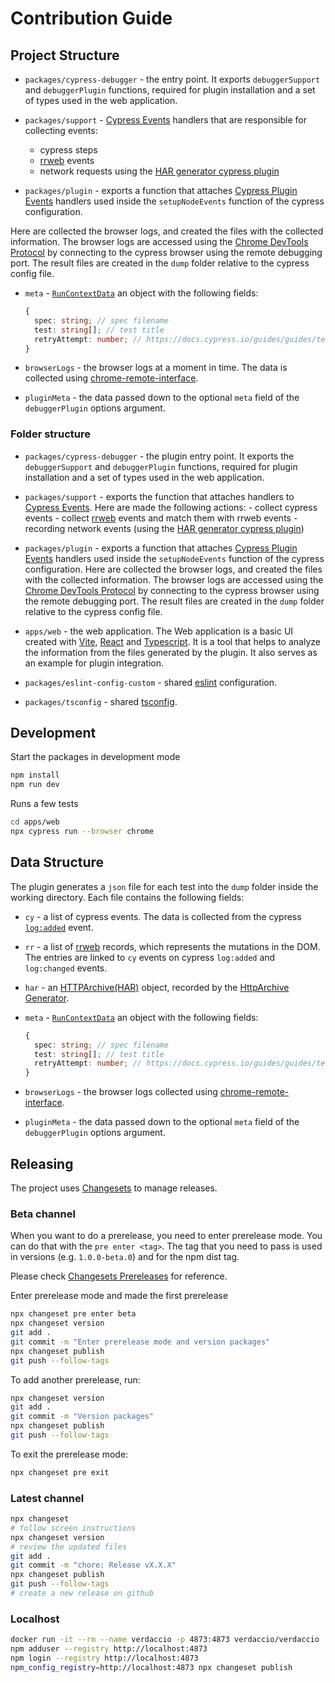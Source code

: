# Contribution Guide

## Project Structure

- `packages/cypress-debugger` - the entry point. It exports `debuggerSupport` and `debuggerPlugin` functions, required for plugin installation and a set of types used in the web application.

- `packages/support` - [Cypress Events](https://docs.cypress.io/api/cypress-api/catalog-of-events) handlers that are responsible for collecting events:

  - cypress steps
  - [rrweb](https://www.npmjs.com/package/rrweb) events
  - network requests using the [HAR generator cypress plugin](https://github.com/NeuraLegion/cypress-har-generator)

- `packages/plugin` - exports a function that attaches [Cypress Plugin Events](https://docs.cypress.io/api/plugins/writing-a-plugin) handlers used inside the `setupNodeEvents` function of the cypress configuration.

Here are collected the browser logs, and created the files with the collected information. The browser logs are accessed using the [Chrome DevTools Protocol](https://chromedevtools.github.io/devtools-protocol/) by connecting to the cypress browser using the remote debugging port. The result files are created in the `dump` folder relative to the cypress config file.

- `meta` - [`RunContextData`](./packages/support/src/cy/runContext.ts) an object with the following fields:

  ```typescript
  {
    spec: string; // spec filename
    test: string[]; // test title
    retryAttempt: number; // https://docs.cypress.io/guides/guides/test-retries
  }
  ```

- `browserLogs` - the browser logs at a moment in time. The data is collected using [chrome-remote-interface](https://www.npmjs.com/package/chrome-remote-interface).

- `pluginMeta` - the data passed down to the optional `meta` field of the `debuggerPlugin` options argument.

### Folder structure

- `packages/cypress-debugger` - the plugin entry point. It exports the `debuggerSupport` and `debuggerPlugin` functions, required for plugin installation and a set of types used in the web application.

- `packages/support` - exports the function that attaches handlers to [Cypress Events](https://docs.cypress.io/api/cypress-api/catalog-of-events). Here are made the following actions: - collect cypress events - collect [rrweb](https://www.npmjs.com/package/rrweb) events and match them with rrweb events - recording network events (using the [HAR generator cypress plugin](https://github.com/NeuraLegion/cypress-har-generator))

- `packages/plugin` - exports a function that attaches [Cypress Plugin Events](https://docs.cypress.io/api/plugins/writing-a-plugin) handlers used inside the `setupNodeEvents` function of the cypress configuration. Here are collected the browser logs, and created the files with the collected information.
  The browser logs are accessed using the [Chrome DevTools Protocol](https://chromedevtools.github.io/devtools-protocol/) by connecting to the cypress browser using the remote debugging port.
  The result files are created in the `dump` folder relative to the cypress config file.
- `apps/web` - the web application.
  The Web application is a basic UI created with [Vite](https://vitejs.dev/), [React](https://react.dev/) and [Typescript](https://www.typescriptlang.org/). It is a tool that helps to analyze the information from the files generated by the plugin. It also serves as an example for plugin integration.
- `packages/eslint-config-custom` - shared [eslint](https://eslint.org/) configuration.

- `packages/tsconfig` - shared [tsconfig](https://www.typescriptlang.org/docs/handbook/tsconfig-json.html).

## Development

Start the packages in development mode

```sh
npm install
npm run dev
```

Runs a few tests

```sh
cd apps/web
npx cypress run --browser chrome
```

## Data Structure

The plugin generates a `json` file for each test into the `dump` folder inside the working directory. Each file contains the following fields:

- `cy` - a list of cypress events. The data is collected from the cypress [`log:added`](https://docs.cypress.io/api/cypress-api/catalog-of-events) event.

- `rr` - a list of [rrweb](https://www.npmjs.com/package/rrweb) records, which represents the mutations in the DOM. The entries are linked to `cy` events on cypress `log:added` and `log:changed` events.

- `har` - an [HTTPArchive(HAR)](http://www.softwareishard.com/blog/har-12-spec/) object, recorded by the [HttpArchive Generator](https://github.com/NeuraLegion/cypress-har-generator).

- `meta` - [`RunContextData`](./packages/support/src/cy/runContext.ts) an object with the following fields:

  ```typescript
  {
    spec: string; // spec filename
    test: string[]; // test title
    retryAttempt: number; // https://docs.cypress.io/guides/guides/test-retries
  }
  ```

- `browserLogs` - the browser logs collected using [chrome-remote-interface](https://www.npmjs.com/package/chrome-remote-interface).

- `pluginMeta` - the data passed down to the optional `meta` field of the `debuggerPlugin` options argument.

## Releasing

The project uses [Changesets](https://github.com/changesets/changesets) to manage releases.

### Beta channel

When you want to do a prerelease, you need to enter prerelease mode. You can do that with the `pre enter <tag>`. The tag that you need to pass is used in versions (e.g. `1.0.0-beta.0`) and for the npm dist tag.

Please check [Changesets Prereleases](https://github.com/changesets/changesets/blob/main/docs/prereleases.md) for reference.

Enter prerelease mode and made the first prerelease

```sh
npx changeset pre enter beta
npx changeset version
git add .
git commit -m "Enter prerelease mode and version packages"
npx changeset publish
git push --follow-tags
```

To add another prerelease, run:

```sh
npx changeset version
git add .
git commit -m "Version packages"
npx changeset publish
git push --follow-tags
```

To exit the prerelease mode:

```sh
npx changeset pre exit
```

### Latest channel

```sh
npx changeset
# follow screen instructions
npx changeset version
# review the updated files
git add .
git commit -m "chore: Release vX.X.X"
npx changeset publish
git push --follow-tags
# create a new release on github
```

### Localhost

```sh
docker run -it --rm --name verdaccio -p 4873:4873 verdaccio/verdaccio
npm adduser --registry http://localhost:4873
npm login --registry http://localhost:4873
npm_config_registry=http://localhost:4873 npx changeset publish
```
